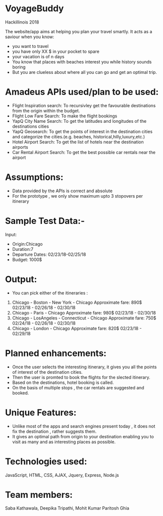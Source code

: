 # VoyageBuddy
Hackillinois 2018

The website/app aims at helping you plan your travel smartly. It acts as a saviour when you know:
* you want to travel 
* you have only XX $ in your pocket to spare
* your vacation is of n days 
* You know that places with beaches interest you while history sounds boring
* But you are clueless about where all you can go and get an optimal trip.

# Amadeus APIs used/plan to be used:
* Flight Inspiration search: To recursivley get the favourable destinations from the origin within the budget.
* Flight Low Fare Search: To make the flight bookings
* YapQ City Name Search: To get the latitudes and longitudes  of the destinations cities
* YapQ Geosearch: To get the points of interest in the destination cities and categorize the cities.(e.g. beaches, historical,hilly,luxury,etc.)
* Hotel Airport Search: To get the list of hotels near the destination airports
* Car Rental Airport Search: To get the best possible car rentals near the airport

# Assumptions:
* Data provided by the APIs is correct and absolute
* For the prototype , we only show maximum upto 3 stopovers per itinerary


# Sample Test Data:-
Input:
* Origin:Chicago
* Duration:7
* Departure Dates: 02/23/18-02/25/18
* Budget: 1000$
        
# Output:
* You can pick either of the itineraries : 
1. Chicago - Boston - New York - Chicago                Approximate fare: 890$
         02/23/18 - 02/26/18 - 02/30/18
2. Chicago - Paris - Chicago                            Approximate fare: 980$
        02/23/18 - 02/30/18 
3. Chicago - LosAngeles - Connecticut - Chicago         Approximate fare: 750$
        02/24/18 - 02/26/18 - 02/30/18
4. Chicago - London - Chicago                           Approximate fare: 820$
                        02/23/18 - 02/29/18
# Planned enhancements: 
* Once the user selects the interesting itinerary, it gives you all the points of interest of the destination                    cities.
* Then the user is promted to book the flights for the slected itinerary.
* Based on the destinations, hotel booking is called.
* On the basis of multiple stops , the car rentals are suggested and booked.

# Unique Features: 
* Unlike most of the apps and search engines present today , it does not fix the destination , rather suggests them.
* It gives an optimal path from origin to your destination enabling you to visit as many and as interesting places as possible.

# Technologies used: 
JavaScript, HTML, CSS, AJAX, Jquery, Express, Node.js

# Team members: 
Saba Kathawala, Deepika Tripathi, Mohit Kumar Paritosh Ghia
